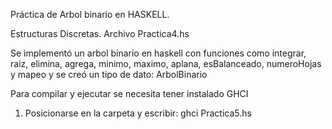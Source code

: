 Práctica de Arbol binario en HASKELL.

Estructuras Discretas.
Archivo Practica4.hs

Se implementó un arbol binario en haskell con funciones como
integrar, raiz, elimina, agrega, minimo, maximo, aplana, esBalanceado, numeroHojas y mapeo 
y se creó un tipo de dato: ArbolBinario

Para compilar y ejecutar se necesita tener instalado GHCI

1. Posicionarse en la carpeta y escribir: ghci Practica5.hs
